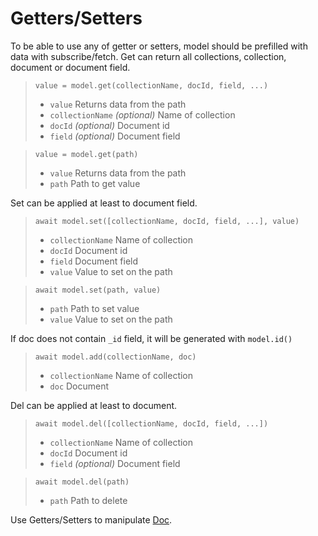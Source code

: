 # Getters/Setters

To be able to use any of getter or setters, model should be prefilled with data with subscribe/fetch.
Get can return all collections, collection, document or document field.

> `value = model.get(collectionName, docId, field, ...)`
> * `value` Returns data from the path
> * `collectionName` *(optional)* Name of collection
> * `docId` *(optional)* Document id
> * `field` *(optional)* Document field

> `value = model.get(path)`
> * `value` Returns data from the path
> * `path` Path to get value

Set can be applied at least to document field.

> `await model.set([collectionName, docId, field, ...], value)`
> * `collectionName` Name of collection
> * `docId` Document id
> * `field` Document field
> * `value` Value to set on the path

> `await model.set(path, value)`
> * `path` Path to set value
> * `value` Value to set on the path

If doc does not contain `_id` field, it will be generated with `model.id()`

> `await model.add(collectionName, doc)`
> * `collectionName` Name of collection
> * `doc` Document

Del can be applied at least to document.

> `await model.del([collectionName, docId, field, ...])`
> * `collectionName` Name of collection
> * `docId` Document id
> * `field` *(optional)* Document field

> `await model.del(path)`
> * `path` Path to delete

Use Getters/Setters to manipulate [Doc](/docs/doc).
